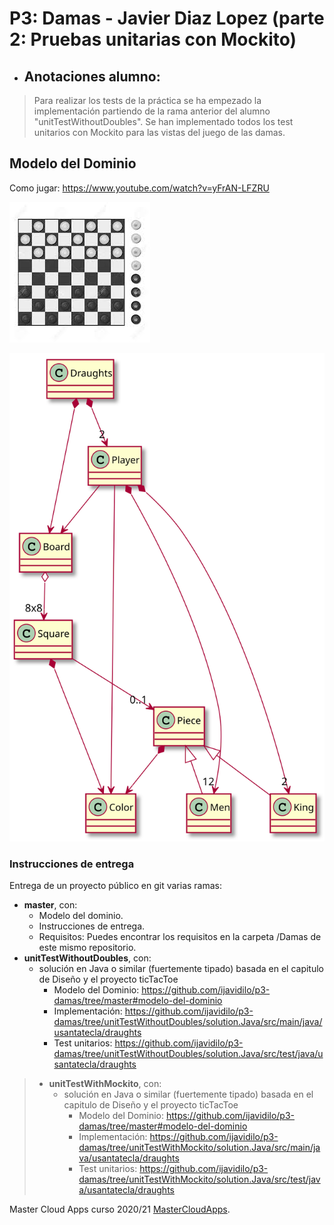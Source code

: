 # P3: Damas - Javier Diaz Lopez (parte 2: Pruebas unitarias con Mockito)

  * ## Anotaciones alumno: 
  > Para realizar los tests de la práctica se ha empezado la implementación partiendo de la rama anterior del alumno "unitTestWithoutDoubles". Se han implementado todos los test unitarios con Mockito para las vistas del juego de las damas.

## Modelo del Dominio
Como jugar: https://www.youtube.com/watch?v=yFrAN-LFZRU

![This is a alt text.](./Damas/images/draughts.jpg "Damas.")

![This is a alt text.](./Damas/images/draughtsModeloDominio.svg "Damas.")

### Instrucciones de entrega

Entrega de un proyecto público en git varias ramas:

* **master**, con:
    * Modelo del dominio.
    * Instrucciones de entrega.
    * Requisitos: Puedes encontrar los requisitos en la carpeta /Damas de este mismo repositorio.
* **unitTestWithoutDoubles**, con:
    * solución en Java o similar (fuertemente tipado) basada en el capitulo de Diseño y el proyecto ticTacToe
        * Modelo del Dominio: https://github.com/ijavidilo/p3-damas/tree/master#modelo-del-dominio
        * Implementación: https://github.com/ijavidilo/p3-damas/tree/unitTestWithoutDoubles/solution.Java/src/main/java/usantatecla/draughts
        * Test unitarios: https://github.com/ijavidilo/p3-damas/tree/unitTestWithoutDoubles/solution.Java/src/test/java/usantatecla/draughts
>* **unitTestWithMockito**, con:
>    * solución en Java o similar (fuertemente tipado) basada en el capitulo de Diseño y el proyecto ticTacToe
>        * Modelo del Dominio: https://github.com/ijavidilo/p3-damas/tree/master#modelo-del-dominio
>        * Implementación: https://github.com/ijavidilo/p3-damas/tree/unitTestWithMockito/solution.Java/src/main/java/usantatecla/draughts
>        * Test unitarios: https://github.com/ijavidilo/p3-damas/tree/unitTestWithMockito/solution.Java/src/test/java/usantatecla/draughts        

Master Cloud Apps curso 2020/21 [MasterCloudApps](https://www.codeurjc.es/mastercloudapps/).